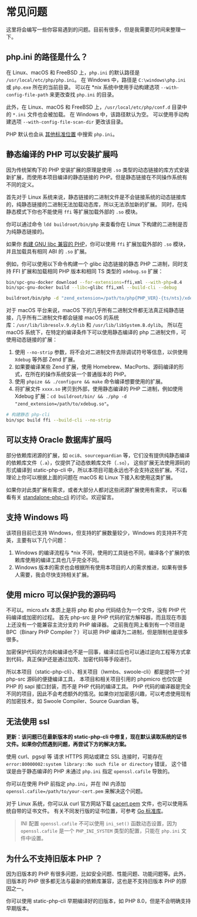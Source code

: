 # 常见问题

这里将会编写一些你容易遇到的问题。目前有很多，但是我需要花时间来整理一下。

## php.ini 的路径是什么？

在 Linux、macOS 和 FreeBSD 上，`php.ini` 的默认路径是 `/usr/local/etc/php/php.ini`。
在 Windows 中，路径是 `C:\windows\php.ini` 或 `php.exe` 所在的当前目录。
可以在 *nix 系统中使用手动构建选项 `--with-config-file-path` 来更改查找 `php.ini` 的目录。

此外，在 Linux、macOS 和 FreeBSD 上，`/usr/local/etc/php/conf.d` 目录中的 `*.ini` 文件也会被加载。
在 Windows 中，该路径默认为空。
可以使用手动构建选项 `--with-config-file-scan-dir` 更改该目录。

PHP 默认也会从 [其他标准位置](https://www.php.net/manual/zh/configuration.file.php) 中搜索 `php.ini`。

## 静态编译的 PHP 可以安装扩展吗

因为传统架构下的 PHP 安装扩展的原理是使用 `.so` 类型的动态链接的库方式安装新扩展，而使用本项目编译的静态链接的 PHP。但是静态链接在不同操作系统有不同的定义。

首先对于 Linux 系统来说，静态链接的二进制文件是不会链接系统的动态链接库的，纯静态链接的二进制无法加载动态库，所以无法添加新的扩展。
同时，在纯静态模式下你也不能使用 `ffi` 等扩展加载外部的 `.so` 模块。

你可以通过命令 `ldd buildroot/bin/php` 来查看你在 Linux 下构建的二进制是否为纯静态链接的。

如果你 [构建 GNU libc 兼容的 PHP](../guide/build-with-glibc)，你可以使用 `ffi` 扩展加载外部的 `.so` 模块，并且加载具有相同 ABI 的 `.so` 扩展。

例如，你可以使用以下命令构建一个 glibc 动态链接的静态 PHP 二进制，同时支持 FFI 扩展和加载相同 PHP 版本和相同 TS 类型的 `xdebug.so` 扩展：

```bash
bin/spc-gnu-docker download --for-extensions=ffi,xml --with-php=8.4
bin/spc-gnu-docker build --libc=glibc ffi,xml --build-cli --debug

buildroot/bin/php -d "zend_extension=/path/to/php{PHP_VER}-{ts/nts}/xdebug.so" --ri xdebug
```

对于 macOS 平台来说，macOS 下的几乎所有二进制文件都无法真正纯静态链接，几乎所有二进制文件都会链接 macOS 的系统库：`/usr/lib/libresolv.9.dylib` 和 `/usr/lib/libSystem.B.dylib`。
所以在 macOS 系统下，在特定的编译条件下可以使用静态编译的 php 二进制文件，可使用动态链接的扩展：

1. 使用 `--no-strip` 参数，将不会对二进制文件去除调试符号等信息，以供使用 `Xdebug` 等外部 Zend 扩展。
2. 如果要编译某些 Zend 扩展，使用 Homebrew、MacPorts、源码编译的形式，在所在的操作系统安装一个普通版本的 PHP。
3. 使用 `phpize && ./configure && make` 命令编译想要使用的扩展。
4. 将扩展文件 `xxxx.so` 拷贝到外部，使用静态编译的 PHP 二进制，例如使用 Xdebug 扩展：`cd buildroot/bin/ && ./php -d "zend_extension=/path/to/xdebug.so"`。

```bash
# 构建静态 php-cli
bin/spc build ffi --build-cli --no-strip
```

## 可以支持 Oracle 数据库扩展吗

部分依赖库闭源的扩展，如 `oci8`、`sourceguardian` 等，它们没有提供纯静态编译的依赖库文件（`.a`），仅提供了动态依赖库文件（`.so`），
这些扩展无法使用源码的形式编译到 static-php-cli 中，所以本项目可能永远也不会支持这些扩展。不过，理论上你可以根据上面的问题在 macOS 和 Linux 下接入和使用这类扩展。

如果你对此类扩展有需求，或者大部分人都对这些闭源扩展使用有需求，
可以看看有关 [standalone-php-cli](https://github.com/crazywhalecc/static-php-cli/discussions/58) 的讨论。欢迎留言。

## 支持 Windows 吗

该项目目前已支持 Windows，但支持的扩展数量较少，Windows 的支持并不完美，主要有以下几个问题：

1. Windows 的编译流程与 *nix 不同，使用的工具链也不同，编译各个扩展的依赖库使用的编译工具也几乎完全不同。
2. Windows 版本的需求也会根据所有使用本项目的人的需求推进，如果有很多人需要，我会尽快支持相关扩展。

## 使用 micro 可以保护我的源码吗

不可以。micro.sfx 本质上是将 php 和 php 代码结合为一个文件，没有 PHP 代码编译或加密的过程。
首先 php-src 是 PHP 代码的官方解释器，而且现在市面上还没有一个能兼容主流分支的 PHP 编译器。
之前我在网上看到有一个项目是 BPC（Binary PHP Compiler？）可以把 PHP 编译为二进制，但是限制也是很多很多。

加密保护代码的方向和编译也不是一回事，编译过后也可以通过逆向工程等方式拿到代码，真正保护还是通过加壳、加密代码等手段进行。

所以本项目（static-php-cli）、相关项目（lwmbs、swoole-cli）都是提供一个对 php-src 源码的便捷编译工具，
本项目和相关项目引用的 phpmicro 也仅仅是 PHP 的 sapi 接口封装，而不是 PHP 代码的编译工具。
PHP 代码的编译器是完全不同的项目，因此不会考虑额外的情况。如果你对加密感兴趣，可以考虑使用现有的加密技术，如 Swoole Compiler、Source Guardian 等。

## 无法使用 ssl

**更新：该问题已在最新版本的 static-php-cli 中修复，现在默认读取系统的证书文件。如果你仍然遇到问题，再尝试下方的解决方案。**

使用 curl、pgsql 等 请求 HTTPS 网站或建立 SSL 连接时，可能存在 `error:80000002:system library::No such file or directory` 错误，
这个错误是由于静态编译的 PHP 未通过 `php.ini` 指定 `openssl.cafile` 导致的。

你可以在使用 PHP 前指定 `php.ini`，并在 INI 内添加 `openssl.cafile=/path/to/your-cert.pem` 来解决这个问题。

对于 Linux 系统，你可以从 curl 官方网站下载 [cacert.pem](https://curl.se/docs/caextract.html) 文件，也可以使用系统自带的证书文件。
有关不同发行版的证书位置，可参考 [Go 标准库](https://go.dev/src/crypto/x509/root_linux.go)。

> INI 配置 `openssl.cafile` 不可以使用 `ini_set()` 函数动态设置，因为 `openssl.cafile` 是一个 `PHP_INI_SYSTEM` 类型的配置，只能在 `php.ini` 文件中设置。

## 为什么不支持旧版本 PHP ？

因为旧版本的 PHP 有很多问题，比如安全问题、性能问题、功能问题等。此外，旧版本的 PHP 很多都无法与最新的依赖库兼容，这也是不支持旧版本 PHP 的原因之一。

你可以使用 static-php-cli 早期编译好的旧版本，如 PHP 8.0，但是不会明确支持早期版本。
